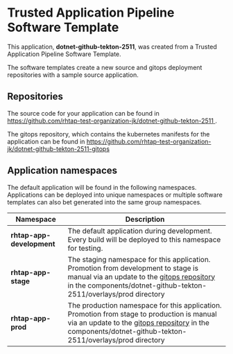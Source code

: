 # Trusted Application Pipeline Software Template

This application, **dotnet-github-tekton-2511**, was created from a Trusted Application Pipeline Software Template.

The software templates create a new source and gitops deployment repositories with a sample source application. 

## Repositories

The source code for your application can be found in [https://github.com/rhtap-test-organization-jk/dotnet-github-tekton-2511 ](https://github.com/rhtap-test-organization-jk/dotnet-github-tekton-2511 ).
 
The gitops repository, which contains the kubernetes manifests for the application can be found in 
[https://github.com/rhtap-test-organization-jk/dotnet-github-tekton-2511-gitops ](https://github.com/rhtap-test-organization-jk/dotnet-github-tekton-2511-gitops ) 

## Application namespaces 

The default application will be found in the following namespaces. Applications can be deployed into unique namespaces or multiple software templates can also bet generated into the same group namespaces.  

|  Namespace   |  Description   |  
| -------- | -------- |   
| **rhtap-app-development** | The default application during development. Every build will be deployed to this namespace for testing. | 
| **rhtap-app-stage** | The staging namespace for this application. Promotion from development to stage is manual via an update to the [gitops repository](https://github.com/rhtap-test-organization-jk/dotnet-github-tekton-2511-gitops ) in the components/dotnet-github-tekton-2511/overlays/prod directory |  
| **rhtap-app-prod** | The production namespace for this application. Promotion from stage to production is manual via an update to the [gitops repository](https://github.com/rhtap-test-organization-jk/dotnet-github-tekton-2511-gitops ) in the components/dotnet-github-tekton-2511/overlays/prod directory | 